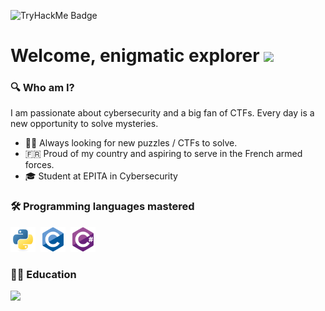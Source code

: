 ![TryHackMe Badge](https://img.shields.io/badge/TryHackMe-UserProfile-blue?logo=tryhackme&link=https://tryhackme.com/p/3528909)

<h1>
  Welcome, enigmatic explorer
  <img src="https://media.giphy.com/media/hvRJCLFzcasrR4ia7z/giphy.gif" width="30px"/>
</h1>

### 🔍 Who am I?

I am passionate about cybersecurity and a big fan of CTFs. Every day is a new opportunity to solve mysteries.

- 🕵️‍♂️ Always looking for new puzzles / CTFs to solve.
- 🇫🇷 Proud of my country and aspiring to serve in the French armed forces.
- 🎓 Student at EPITA in Cybersecurity

### 🛠️ Programming languages mastered

<div>
  <img src="https://github.com/devicons/devicon/blob/master/icons/python/python-original.svg" title="Python" alt="Python" width="40" height="40"/>&nbsp;
  <img src="https://github.com/devicons/devicon/blob/master/icons/c/c-original.svg" title="C" alt="C" width="40" height="40"/>&nbsp;
  <img src="https://github.com/devicons/devicon/blob/master/icons/csharp/csharp-original.svg" title="C#" alt="C#" width="40" height="40"/>&nbsp;
</div>

### 👨‍🎓 Education
<div align="left">
  <img src="https://external-content.duckduckgo.com/iu/?u=https%3A%2F%2Ftse1.mm.bing.net%2Fth%3Fid%3DOIP.ed_w6ppMCe47UAavwxrlWQHaEK%26pid%3DApi&f=1&ipt=ac0558d1ae125b97007dd1758038ccf724fded8ae615e6de43ab01d997fc9699&ipo=images" width="300"/>
</div>
